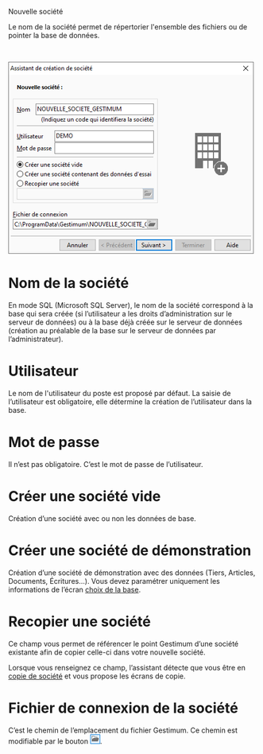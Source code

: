 







Nouvelle société



Le nom de la société permet de répertorier l'ensemble des fichiers ou 
 de pointer la base de données.


 


![](../../assets/images/Nouvelle/1/Societe.png)


# Nom de la société


En mode SQL (Microsoft SQL Server), le nom de la société correspond 
 à la base qui sera créée (si l’utilisateur a les droits d’administration 
 sur le serveur de données) ou à la base déjà créée sur le serveur de données 
 (création au préalable de la base sur le serveur de données par l’administrateur).


# Utilisateur


Le nom de l'utilisateur du poste est proposé par défaut. La saisie de 
 l’utilisateur est obligatoire, elle détermine la création de l’utilisateur 
 dans la base.


# Mot de passe


Il n’est pas obligatoire. C’est le mot de passe de l’utilisateur.


# Créer une société vide


Création d’une société avec ou non les données de base.


# Créer une société de démonstration


Création d’une société de démonstration avec des données (Tiers, Articles, 
 Documents, Écritures…). Vous devez paramétrer uniquement les informations 
 de l’écran [choix de la base](BaseDonnees.htm).


# Recopier une société


Ce champ vous permet de référencer le point Gestimum d’une société existante 
 afin de copier celle-ci dans votre nouvelle société.


Lorsque vous renseignez ce champ, l’assistant détecte que vous être 
 en [copie de société](../2/DupliquerBaseDonnees.htm) 
 et vous propose les écrans de copie.


# Fichier de connexion de la société


C’est le chemin de l’emplacement du fichier Gestimum. Ce chemin est 
 modifiable par le bouton ![image\Gest0001_wmf.gif](../../assets/images/Nouvelle/1/BoutonOuvrir.gif "image\Gest0001_wmf.gif").


